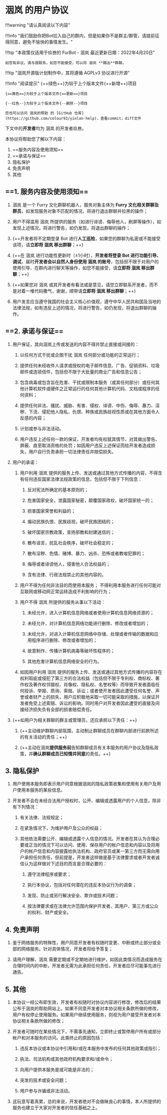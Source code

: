 # 洇岚 的用户协议

!!!warning "请认真阅读以下内容"

!!!info "我们鼓励你把Bot拉入自己的群内，但是如果你不是群主/群管，请提前征得同意，避免不愉快的事情发生。"

!!!tip "本政策仅适用于玖叁的 FurBot - 洇岚  最近更新日期：2022年4月20日"

    如您有异议，请与我联系，如您不能接受，可以将 洇岚 **踢出**群聊。

!!!tip "洇岚开源版计划制作中，其将遵循 AGPLv3 协议进行开源"

!!!info "阅读提示"
    {++绿色++}为较于上个版本文件{++新增++}项目

    {==黄色==}为较于上个版本文件{==更新==}项目

    {--红色--}为较于上个版本文件{--删除--}项目

    您也可以访问 洇岚的帮助 的 [GitHub 仓库](https://github.com/colour93/yinlan-help)，查看commit，diff文件

下文中的**开发者**均为 洇岚 的开发者玖叁。

本协议将帮助您了解以下内容：

1. ==服务内容及使用须知==
2. ==承诺与保证==
3. 隐私保护
4. 免责声明
5. 其他

## ==1. 服务内容及使用须知==

1. 洇岚 是一个 Furry 文化群聊机器人，服务对象主体为 **Furry 文化相关群聊及群员**，如发现服务对象不匹配的情况，将进行退出群聊并拉黑的操作；

2. 用户不得滥用 洇岚 所提供的服务（如进行诽谤、侮辱他人，刷屏等操作），如发现上述情况，将进行警告，如仍发现，将退出群聊的操作；

3. {++开发者将不定期登录 Bot 进行**人工巡检**，如果您的群聊为私密或不能接受该项，请**立即将 洇岚 移出群聊**；++}

4. {++在 洇岚 进行功能性更新时（±1小时），**开发者将登录 Bot 进行功能引导、调试**，届时**开发者会以自然人身份使用 洇岚 的账号**，包括但不限于对用户的使用引导、在群内进行聊天等操作，如您不能接受，请**立即将 洇岚 移出群聊**；++}

5. {++如果您对 洇岚 或其开发者有看法或是意见，请您立即联系开发者，而不是对着一堆代码撒气，谢谢，顺带请**立即将 洇岚 移出群聊**；++}

6. 用户发言应当遵守我国的社会主义核心价值观，遵守中华人民共和国及当地的法律法规，如有违反上述的情况，将进行警告，如仍发现，将退出群聊的操作。

## ==2. 承诺与保证==

1. 用户保证，其向洇岚上传或发送的内容不得并禁止直接或间接的：

    1. 以任何方式干扰或企图干扰 洇岚 任何部分或功能的正常运行；

    2. 提供任何未经收件人请求或授权的电子邮件信息、广告、促销资料、垃圾邮件或连锁信件，包括但不限于大批量的商业广告和信息公告；

    3. 包含病毒或包含旨在危害、干扰或限制本服务（或其任何部分）或任何其他计算机软件或硬件之正常运行的任何其他计算机代码、文档或程序的任何资料；

    4. 提供任何非法、骚扰、威胁、有害、侵权、诽谤、中伤、侮辱、暴力、淫秽、下流、侵犯他人隐私、仇恨、种族或民族歧视性质或在其他方面令人反感的内容；

    5. 计划或参与非法活动。

    6. 用户违反上述任何一款的保证，开发者均有权就其情节，对其做出警告、屏蔽、直至取消资格的处罚；如因用户违反上述保证而给开发者造成损失，用户自行负责承担一切法律责任并赔偿损失。

2. 用户的承诺：

    1. 用户利用 洇岚 提供的服务上传、发送或通过其他方式传播的内容，不得含有任何违反国家法律法规政策的信息，包括但不限于下列信息：

        1. 反对宪法所确定的基本原则的；

        2. 危害国家安全，泄露国家秘密，颠覆国家政权，破坏国家统一的；

        3. 损害国家荣誉和利益的；

        4. 煽动民族仇恨、民族歧视，破坏民族团结的；

        5. 破坏国家宗教政策，宣扬邪教和封建迷信的；

        6. 散布谣言，扰乱社会秩序，破坏社会稳定的；

        7. 散布淫秽、色情、赌博、暴力、凶杀、恐怖或者教唆犯罪的；

        8. 侮辱或者诽谤他人，侵害他人合法权益的；

        9. 含有法律、行政法规禁止的其他内容的。

    2. 用户不得为任何非法目的而使用本服务；
        不得利用本服务进行任何可能对互联网或移动网正常运转造成不利影响的行为；

    3. 用户不得 洇岚 所提供的服务从事以下活动：

        1. 未经允许，进入计算机信息网络或者使用计算机信息网络资源的；

        2. 未经允许，对计算机信息网络功能进行删除、修改或者增加的；

        3. 未经允许，对进入计算机信息网络中存储、处理或者传输的数据和应用程序进行删除、修改或者增加的；

        4. 故意制作、传播计算机病毒等破坏性程序的；

        5. 其他危害计算机信息网络安全的行为。

    4. 如因用户利用 洇岚 提供的服务上传、发送或通过其他方式传播的内容存在权利瑕疵或侵犯了第三方的合法权益（包括但不限于专利权、商标权、著作权及著作权邻接权、肖像权、隐私权、名誉权等）而导致开发者面临任何投诉、举报、质询、索赔、诉讼；或者使开发者因此遭受任何名誉、声誉或者财产上的损失，用户应积极地采取一切可能采取的措施，以保证开发者免受上述索赔、诉讼的影响。同时用户对开发者因此遭受的直接及间接经济损失负有全部的损害赔偿责任。

3. {++如用户为相关群聊的群主或管理员，还应承担以下责任：++}

    1. {++主动维护群聊内部氛围，主动制止群聊成员在群聊内部进行前款所述的有关活动的责任；++}

    2. {++主动在洇岚**提供服务前**告知群聊成员有关本服务的用户协议及隐私政策，并**确认群聊成员已知情并同意**的责任。++}


## 3. 隐私保护

1. 用户使用本服务即表示用户同意根据洇岚的隐私政策收集和使用有关用户及用户使用本服务的某些信息。

2. 开发者不会在未经合法用户授权时，公开、编辑或透露用户的个人信息，除非有下列情况：

    1. 有关法律、法规规定；

    2. 在紧急情况下，为维护用户及公众的权益；

    3. 其他依法需要公开、编辑或透露个人信息的情况。开发者在其认为合理必要或正当的情况下可以访问、使用、保存用户的帐户信息和内容以及将用户的帐户信息和内容披露给执法机构、政府官员或某一第三方而无需向用户承担任何责任，但前提是，开发者这样做是基于法律要求或者开发者诚信认为这样做对下述目的而言是合理必要的：

        1. 遵守法律程序或要求；

        2. 执行本协议，包括对任何潜在的违反本协议行为的调查；

        3. 发现、防止或另行解决安全、欺诈或技术问题；

        4. 按法律要求或在法律允许范围内保护开发者、其用户、第三方或公众的权利、财产或安全。

## 4. 免责声明

1. 鉴于网络服务的特殊性，用户同意开发者有权随时变更、中断或终止部分或全部的网络服务。针对具体情况，开发者将给予答复；

2. 请用户理解，洇岚 需要定期或不定期地进行维护，如因此类情况而造成服务在合理时间内的中断，开发者无需为此承担任何责任，开发者应尽可能事先进行通告。

## 5. 其他

1. 本协议一经公布即生效，开发者有权随时对协议内容进行修改，修改后的结果公布于洇岚的帮助网站上。如果不同意开发者对本协议相关条款所做的修改，用户有权停止使用服务。如果用户继续使用服务，则视为用户接受开发者对本协议相关条款所做的修改；

2. 开发者可随时在某些情况下，不需事先通知，立即终止或暂停用户所有或部分帐户和对本服务的访问。此类终止的原因包括：

    1. 违反本协议或本协议中引用和/或在本服务中发布的任何其他政策或指引；

    2. 执法、司法机构或其他政府机构要求和/或命令；

    3. 向用户提供本服务是或可能是非法的；

    4. 突发的技术或安全问题；

    5. 用户参与诈骗或非法活动。

3. 这玩意写着真累，总的来说，开发者绝对不会做昧良心的事情，本人所提供的服务也建立于大家对开发者的信任基础之上。